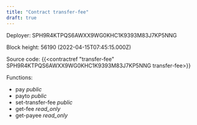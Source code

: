 ```yaml
---
title: "Contract transfer-fee"
draft: true
---
```

Deployer: SPH9R4KTPQS6AWXX9WG0KHC1K9393M83J7KP5NNG


 



Block height: 56190 (2022-04-15T07:45:15.000Z)

Source code: {{<contractref "transfer-fee" SPH9R4KTPQS6AWXX9WG0KHC1K9393M83J7KP5NNG transfer-fee>}}

Functions:

* pay _public_
* payto _public_
* set-transfer-fee _public_
* get-fee _read_only_
* get-payee _read_only_
